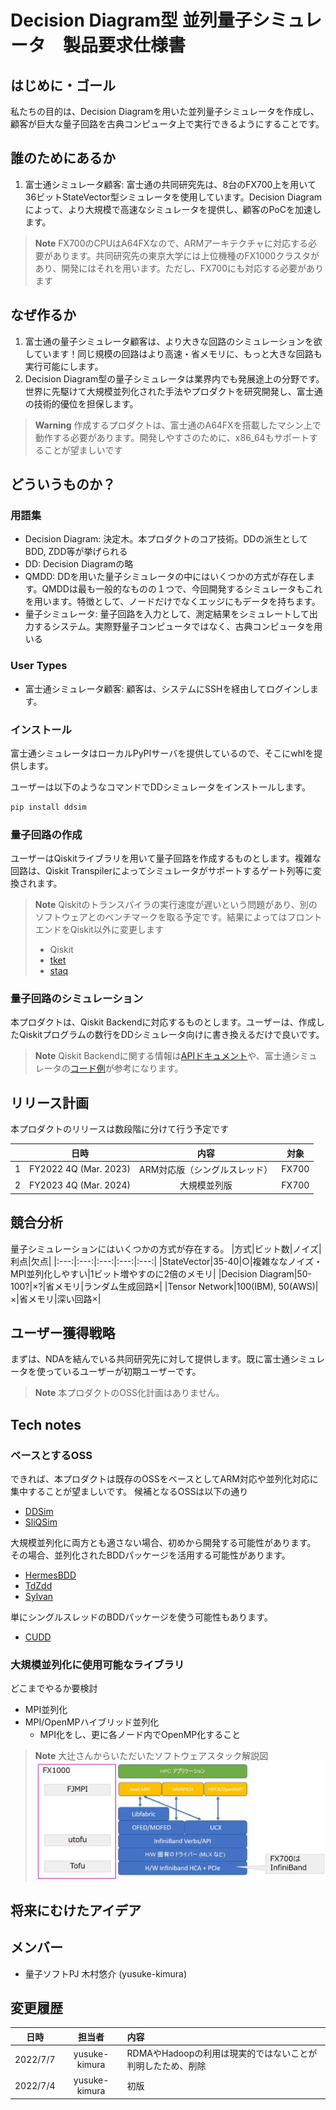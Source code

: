 # Decision Diagram型 並列量子シミュレータ　製品要求仕様書

## はじめに・ゴール

私たちの目的は、Decision Diagramを用いた並列量子シミュレータを作成し、顧客が巨大な量子回路を古典コンピュータ上で実行できるようにすることです。

## 誰のためにあるか

1. 富士通シミュレータ顧客: 富士通の共同研究先は、8台のFX700上を用いて36ビットStateVector型シミュレータを使用しています。Decision Diagramによって、より大規模で高速なシミュレータを提供し、顧客のPoCを加速します。

> **Note**
> FX700のCPUはA64FXなので、ARMアーキテクチャに対応する必要があります。共同研究先の東京大学には上位機種のFX1000クラスタがあり、開発にはそれを用います。ただし、FX700にも対応する必要があります

## なぜ作るか

1. 富士通の量子シミュレータ顧客は、より大きな回路のシミュレーションを欲しています！同じ規模の回路はより高速・省メモリに、もっと大きな回路も実行可能にします。
1. Decision Diagram型の量子シミュレータは業界内でも発展途上の分野です。世界に先駆けて大規模並列化された手法やプロダクトを研究開発し、富士通の技術的優位を担保します。

> **Warning**
> 作成するプロダクトは、富士通のA64FXを搭載したマシン上で動作する必要があります。開発しやすさのために、x86_64もサポートすることが望ましいです

## どういうものか？

### 用語集

* Decision Diagram: 決定木。本プロダクトのコア技術。DDの派生としてBDD, ZDD等が挙げられる
* DD: Decision Diagramの略
* QMDD: DDを用いた量子シミュレータの中にはいくつかの方式が存在します。QMDDは最も一般的なものの１つで、今回開発するシミュレータもこれを用います。特徴として、ノードだけでなくエッジにもデータを持ちます。
* 量子シミュレータ: 量子回路を入力として、測定結果をシミュレートして出力するシステム。実際野量子コンピュータではなく、古典コンピュータを用いる

### User Types

* 富士通シミュレータ顧客: 顧客は、システムにSSHを経由してログインします。

### インストール

富士通シミュレータはローカルPyPIサーバを提供しているので、そこにwhlを提供します。

ユーザーは以下のようなコマンドでDDシミュレータをインストールします。

```bash
pip install ddsim
```

### 量子回路の作成

ユーザーはQiskitライブラリを用いて量子回路を作成するものとします。複雑な回路は、Qiskit Transpilerによってシミュレータがサポートするゲート列等に変換されます。

> **Note**
> Qiskitのトランスパイラの実行速度が遅いという問題があり、別のソフトウェアとのベンチマークを取る予定です。結果によってはフロントエンドをQiskit以外に変更します
>
> * Qiskit
> * [tket](https://github.com/CQCL/pytket)
> * [staq](https://github.com/softwareQinc/staq)

### 量子回路のシミュレーション

本プロダクトは、Qiskit Backendに対応するものとします。ユーザーは、作成したQiskitプログラムの数行をDDシミュレータ向けに書き換えるだけで良いです。

> **Note**
> Qiskit Backendに関する情報は[APIドキュメント](https://qiskit.org/documentation/apidoc/providers_models.html)や、富士通シミュレータの[コード例](https://github.labs.fujitsu.com/quantum-computing/qiskit-qulacs/blob/develop/src/qiskit_qulacs/qulacs_backend.py)が参考になります。

## リリース計画

本プロダクトのリリースは数段階に分けて行う予定です

||日時|内容|対象|
|:---:|:---:|:---:|:---:|
|1|FY2022 4Q (Mar. 2023)|ARM対応版（シングルスレッド）|FX700|
|2|FY2023 4Q (Mar. 2024)|大規模並列版|FX700|

## 競合分析

量子シミュレーションにはいくつかの方式が存在する。
|方式|ビット数|ノイズ|利点|欠点|
|:---:|:---:|:---:|:---:|:---:|
|StateVector|35-40|○|複雑ななノイズ・MPI並列化しやすい|1ビット増やすのに2倍のメモリ|
|Decision Diagram|50-100?|×?|省メモリ|ランダム生成回路×|
|Tensor Network|100(IBM), 50(AWS)|×|省メモリ|深い回路×|

## ユーザー獲得戦略

まずは、NDAを結んでいる共同研究先に対して提供します。既に富士通シミュレータを使っているユーザーが初期ユーザーです。

> **Note**
> 本プロダクトのOSS化計画はありません。

## Tech notes

### ベースとするOSS

できれば、本プロダクトは既存のOSSをベースとしてARM対応や並列化対応に集中することが望ましいです。
候補となるOSSは以下の通り

* [DDSim](https://github.com/cda-tum/ddsim)
* [SliQSim](https://github.com/NTU-ALComLab/SliQSim)

大規模並列化に両方とも適さない場合、初めから開発する可能性があります。
その場合、並列化されたBDDパッケージを活用する可能性があります。

* [HermesBDD](https://github.com/luigicapogrosso/HermesBDD)
* [TdZdd](https://github.com/kunisura/TdZdd)
* [Sylvan](https://github.com/utwente-fmt/sylvan)

単にシングルスレッドのBDDパッケージを使う可能性もあります。

* [CUDD](https://github.com/ivmai/cudd)

### 大規模並列化に使用可能なライブラリ

どこまでやるか要検討

* MPI並列化
* MPI/OpenMPハイブリッド並列化
  * MPI化をし、更に各ノード内でOpenMP化すること
  
> **Note**
> 大辻さんからいただいたソフトウェアスタック解説図
> ![Software Stack](images/MPI_software_stack.jpg)

## 将来にむけたアイデア

## メンバー

* 量子ソフトPJ 木村悠介 (yusuke-kimura)

## 変更履歴

|日時|担当者|内容|
|:---:|:---:|:---|
|2022/7/7|yusuke-kimura|RDMAやHadoopの利用は現実的ではないことが判明したため、削除|
|2022/7/4|yusuke-kimura|初版|
